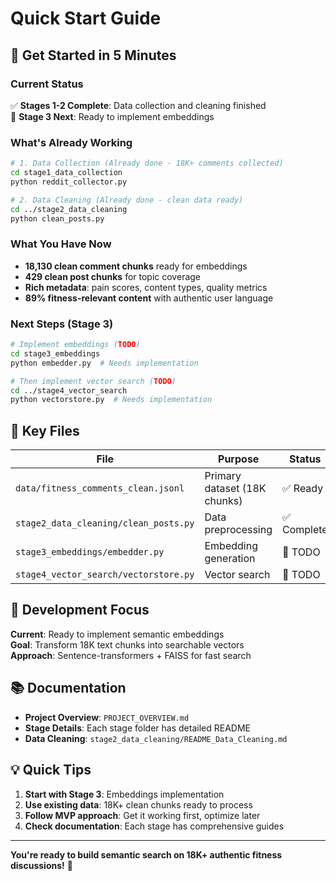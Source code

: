 # Quick Start Guide

## 🚀 Get Started in 5 Minutes

### Current Status
✅ **Stages 1-2 Complete**: Data collection and cleaning finished  
🔄 **Stage 3 Next**: Ready to implement embeddings

### What's Already Working

```bash
# 1. Data Collection (Already done - 18K+ comments collected)
cd stage1_data_collection
python reddit_collector.py

# 2. Data Cleaning (Already done - clean data ready)
cd ../stage2_data_cleaning  
python clean_posts.py
```

### What You Have Now
- **18,130 clean comment chunks** ready for embeddings
- **429 clean post chunks** for topic coverage
- **Rich metadata**: pain scores, content types, quality metrics
- **89% fitness-relevant content** with authentic user language

### Next Steps (Stage 3)
```bash
# Implement embeddings (TODO)
cd stage3_embeddings
python embedder.py  # Needs implementation

# Then implement vector search (TODO)
cd ../stage4_vector_search
python vectorstore.py  # Needs implementation
```

## 📁 Key Files

| File | Purpose | Status |
|------|---------|--------|
| `data/fitness_comments_clean.jsonl` | Primary dataset (18K chunks) | ✅ Ready |
| `stage2_data_cleaning/clean_posts.py` | Data preprocessing | ✅ Complete |
| `stage3_embeddings/embedder.py` | Embedding generation | 🔄 TODO |
| `stage4_vector_search/vectorstore.py` | Vector search | 🔄 TODO |

## 🎯 Development Focus

**Current**: Ready to implement semantic embeddings  
**Goal**: Transform 18K text chunks into searchable vectors  
**Approach**: Sentence-transformers + FAISS for fast search

## 📚 Documentation

- **Project Overview**: `PROJECT_OVERVIEW.md`
- **Stage Details**: Each stage folder has detailed README
- **Data Cleaning**: `stage2_data_cleaning/README_Data_Cleaning.md`

## 💡 Quick Tips

1. **Start with Stage 3**: Embeddings implementation
2. **Use existing data**: 18K+ clean chunks ready to process
3. **Follow MVP approach**: Get it working first, optimize later
4. **Check documentation**: Each stage has comprehensive guides

---

**You're ready to build semantic search on 18K+ authentic fitness discussions!** 🎉
